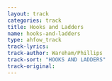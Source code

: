 ```yaml
---
layout: track
categories: track
title: Hooks and Ladders
name: hooks-and-ladders
type: ahfow_track
track-lyrics: 
track-author: Wareham/Phillips
track-sort: "HOOKS AND LADDERS"
track-original: 
---
```

